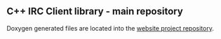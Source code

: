 ## C++ IRC Client library - main repository ##

Doxygen generated files are located into the [website project repository](https://github.com/cppirc/cppirc.github.io).

